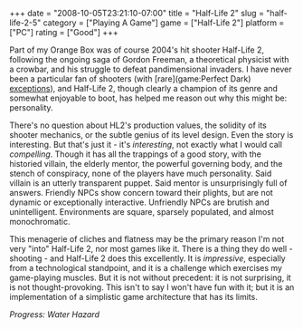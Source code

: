 +++
date = "2008-10-05T23:21:10-07:00"
title = "Half-Life 2"
slug = "half-life-2-5"
category = ["Playing A Game"]
game = ["Half-Life 2"]
platform = ["PC"]
rating = ["Good"]
+++

Part of my Orange Box was of course 2004's hit shooter Half-Life 2, following the ongoing saga of Gordon Freeman, a theoretical physicist with a crowbar, and his struggle to defeat pandimensional invaders.  I have never been a particular fan of shooters (with [rare](game:Perfect Dark) [exceptions](game:BioShock)), and Half-Life 2, though clearly a champion of its genre and somewhat enjoyable to boot, has helped me reason out why this might be: personality.

There's no question about HL2's production values, the solidity of its shooter mechanics, or the subtle genius of its level design.  Even the story is interesting.  But that's just it - it's <i>interesting</i>, not exactly what I would call <i>compelling</i>.  Though it has all the trappings of a good story, with the historied villain, the elderly mentor, the powerful governing body, and the stench of conspiracy, none of the players have much personality.  Said villain is an utterly transparent puppet.  Said mentor is unsurprisingly full of answers.  Friendly NPCs show concern toward their plights, but are not dynamic or exceptionally interactive.  Unfriendly NPCs are brutish and unintelligent.  Environments are square, sparsely populated, and almost monochromatic.

This menagerie of cliches and flatness may be the primary reason I'm not very "into" Half-Life 2, nor most games like it.  There is a thing they do well - shooting - and Half-Life 2 does this excellently.  It is <i>impressive</i>, especially from a technological standpoint, and it is a challenge which exercises my game-playing muscles.  But it is not without precedent: it is not surprising, it is not thought-provoking.  This isn't to say I won't have fun with it; but it is an implementation of a simplistic game architecture that has its limits.

<i>Progress: Water Hazard</i>
